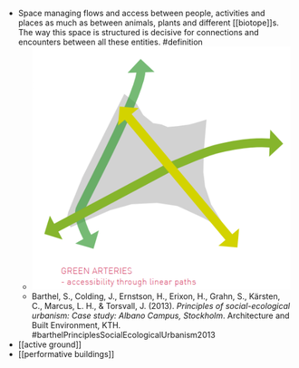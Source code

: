 - Space managing flows and access between people, activities and places as much as between animals, plants and different [[biotope]]s. The way this space is structured is decisive for connections and encounters between all these entities. #definition
	- ![image.png](../assets/image_1641312720793_0.png)
	- Barthel, S., Colding, J., Ernstson, H., Erixon, H., Grahn, S., Kärsten, C., Marcus, L. H., & Torsvall, J. (2013). _Principles of social-ecological urbanism: Case study: Albano Campus, Stockholm_. Architecture and Built Environment, KTH. #barthelPrinciplesSocialEcologicalUrbanism2013
- [[active ground]]
- [[performative buildings]]